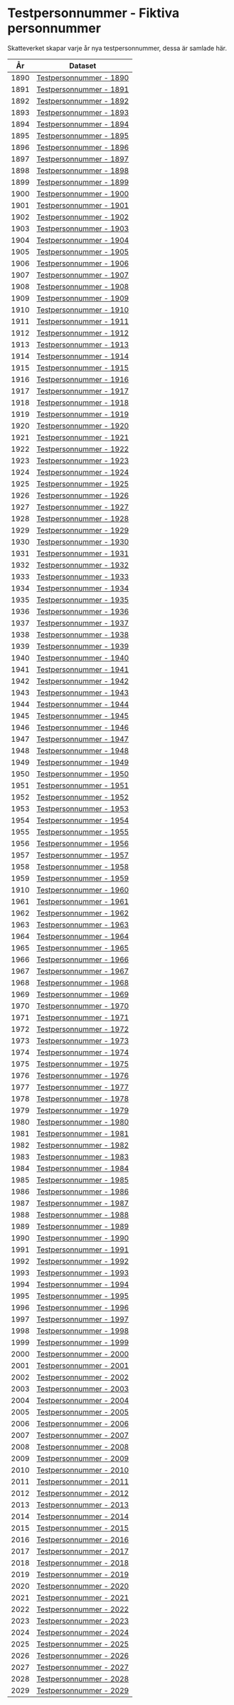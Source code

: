 # Testpersonnummer - Fiktiva personnummer

Skatteverket skapar varje år nya testpersonnummer, dessa är samlade här.





| År   | Dataset                                                |
| ---- | ------------------------------------------------------ |
| 1890 | [Testpersonnummer - 1890](./1890/Testpersonnummer.csv) |
| 1891 | [Testpersonnummer - 1891](./1891/Testpersonnummer.csv) |
| 1892 | [Testpersonnummer - 1892](./1892/Testpersonnummer.csv) |
| 1893 | [Testpersonnummer - 1893](./1893/Testpersonnummer.csv) |
| 1894 | [Testpersonnummer - 1894](./1894/Testpersonnummer.csv) |
| 1895 | [Testpersonnummer - 1895](./1894/Testpersonnummer.csv) |
| 1896 | [Testpersonnummer - 1896](./1896/Testpersonnummer.csv) |
| 1897 | [Testpersonnummer - 1897](./1897/Testpersonnummer.csv) |
| 1898 | [Testpersonnummer - 1898](./1898/Testpersonnummer.csv) |
| 1899 | [Testpersonnummer - 1899](./1899/Testpersonnummer.csv) |
| 1900 | [Testpersonnummer - 1900](./1900/Testpersonnummer.csv) |
| 1901 | [Testpersonnummer - 1901](./1901/Testpersonnummer.csv) |
| 1902 | [Testpersonnummer - 1902](./1902/Testpersonnummer.csv) |
| 1903 | [Testpersonnummer - 1903](./1903/Testpersonnummer.csv) |
| 1904 | [Testpersonnummer - 1904](./1904/Testpersonnummer.csv) |
| 1905 | [Testpersonnummer - 1905](./1905/Testpersonnummer.csv) |
| 1906 | [Testpersonnummer - 1906](./1906/Testpersonnummer.csv) |
| 1907 | [Testpersonnummer - 1907](./1907/Testpersonnummer.csv) |
| 1908 | [Testpersonnummer - 1908](./1908/Testpersonnummer.csv) |
| 1909 | [Testpersonnummer - 1909](./1909/Testpersonnummer.csv) |
| 1910 | [Testpersonnummer - 1910](./1910/Testpersonnummer.csv) |
| 1911 | [Testpersonnummer - 1911](./1911/Testpersonnummer.csv) |
| 1912 | [Testpersonnummer - 1912](./1912/Testpersonnummer.csv) |
| 1913 | [Testpersonnummer - 1913](./1913/Testpersonnummer.csv) |
| 1914 | [Testpersonnummer - 1914](./1914/Testpersonnummer.csv) |
| 1915 | [Testpersonnummer - 1915](./1915/Testpersonnummer.csv) |
| 1916 | [Testpersonnummer - 1916](./1916/Testpersonnummer.csv) |
| 1917 | [Testpersonnummer - 1917](./1917/Testpersonnummer.csv) |
| 1918 | [Testpersonnummer - 1918](./1918/Testpersonnummer.csv) |
| 1919 | [Testpersonnummer - 1919](./1919/Testpersonnummer.csv) |
| 1920 | [Testpersonnummer - 1920](./1920/Testpersonnummer.csv) |
| 1921 | [Testpersonnummer - 1921](./1921/Testpersonnummer.csv) |
| 1922 | [Testpersonnummer - 1922](./1922/Testpersonnummer.csv) |
| 1923 | [Testpersonnummer - 1923](./1923/Testpersonnummer.csv) |
| 1924 | [Testpersonnummer - 1924](./1924/Testpersonnummer.csv) |
| 1925 | [Testpersonnummer - 1925](./1925/Testpersonnummer.csv) |
| 1926 | [Testpersonnummer - 1926](./1926/Testpersonnummer.csv) |
| 1927 | [Testpersonnummer - 1927](./1927/Testpersonnummer.csv) |
| 1928 | [Testpersonnummer - 1928](./1928/Testpersonnummer.csv) |
| 1929 | [Testpersonnummer - 1929](./1929/Testpersonnummer.csv) |
| 1930 | [Testpersonnummer - 1930](./1930/Testpersonnummer.csv) |
| 1931 | [Testpersonnummer - 1931](./1931/Testpersonnummer.csv) |
| 1932 | [Testpersonnummer - 1932](./1932/Testpersonnummer.csv) |
| 1933 | [Testpersonnummer - 1933](./1933/Testpersonnummer.csv) |
| 1934 | [Testpersonnummer - 1934](./1934/Testpersonnummer.csv) |
| 1935 | [Testpersonnummer - 1935](./1935/Testpersonnummer.csv) |
| 1936 | [Testpersonnummer - 1936](./1936/Testpersonnummer.csv) |
| 1937 | [Testpersonnummer - 1937](./1937/Testpersonnummer.csv) |
| 1938 | [Testpersonnummer - 1938](./1938/Testpersonnummer.csv) |
| 1939 | [Testpersonnummer - 1939](./1939/Testpersonnummer.csv) |
| 1940 | [Testpersonnummer - 1940](./1940/Testpersonnummer.csv) |
| 1941 | [Testpersonnummer - 1941](./1941/Testpersonnummer.csv) |
| 1942 | [Testpersonnummer - 1942](./1942/Testpersonnummer.csv) |
| 1943 | [Testpersonnummer - 1943](./1943/Testpersonnummer.csv) |
| 1944 | [Testpersonnummer - 1944](./1944/Testpersonnummer.csv) |
| 1945 | [Testpersonnummer - 1945](./1945/Testpersonnummer.csv) |
| 1946 | [Testpersonnummer - 1946](./1946/Testpersonnummer.csv) |
| 1947 | [Testpersonnummer - 1947](./1947/Testpersonnummer.csv) |
| 1948 | [Testpersonnummer - 1948](./1948/Testpersonnummer.csv) |
| 1949 | [Testpersonnummer - 1949](./1949/Testpersonnummer.csv) |
| 1950 | [Testpersonnummer - 1950](./1950/Testpersonnummer.csv) |
| 1951 | [Testpersonnummer - 1951](./1951/Testpersonnummer.csv) |
| 1952 | [Testpersonnummer - 1952](./1952/Testpersonnummer.csv) |
| 1953 | [Testpersonnummer - 1953](./1953/Testpersonnummer.csv) |
| 1954 | [Testpersonnummer - 1954](./1954/Testpersonnummer.csv) |
| 1955 | [Testpersonnummer - 1955](./1955/Testpersonnummer.csv) |
| 1956 | [Testpersonnummer - 1956](./1956/Testpersonnummer.csv) |
| 1957 | [Testpersonnummer - 1957](./1957/Testpersonnummer.csv) |
| 1958 | [Testpersonnummer - 1958](./1958/Testpersonnummer.csv) |
| 1959 | [Testpersonnummer - 1959](./1959/Testpersonnummer.csv) |
| 1910 | [Testpersonnummer - 1960](./1960/Testpersonnummer.csv) |
| 1961 | [Testpersonnummer - 1961](./1961/Testpersonnummer.csv) |
| 1962 | [Testpersonnummer - 1962](./1962/Testpersonnummer.csv) |
| 1963 | [Testpersonnummer - 1963](./1963/Testpersonnummer.csv) |
| 1964 | [Testpersonnummer - 1964](./1964/Testpersonnummer.csv) |
| 1965 | [Testpersonnummer - 1965](./1965/Testpersonnummer.csv) |
| 1966 | [Testpersonnummer - 1966](./1966/Testpersonnummer.csv) |
| 1967 | [Testpersonnummer - 1967](./1967/Testpersonnummer.csv) |
| 1968 | [Testpersonnummer - 1968](./1968/Testpersonnummer.csv) |
| 1969 | [Testpersonnummer - 1969](./1969/Testpersonnummer.csv) |
| 1970 | [Testpersonnummer - 1970](./1970/Testpersonnummer.csv) |
| 1971 | [Testpersonnummer - 1971](./1971/Testpersonnummer.csv) |
| 1972 | [Testpersonnummer - 1972](./1972/Testpersonnummer.csv) |
| 1973 | [Testpersonnummer - 1973](./1973/Testpersonnummer.csv) |
| 1974 | [Testpersonnummer - 1974](./1974/Testpersonnummer.csv) |
| 1975 | [Testpersonnummer - 1975](./1975/Testpersonnummer.csv) |
| 1976 | [Testpersonnummer - 1976](./1976/Testpersonnummer.csv) |
| 1977 | [Testpersonnummer - 1977](./1977/Testpersonnummer.csv) |
| 1978 | [Testpersonnummer - 1978](./1978/Testpersonnummer.csv) |
| 1979 | [Testpersonnummer - 1979](./1979/Testpersonnummer.csv) |
| 1980 | [Testpersonnummer - 1980](./1980/Testpersonnummer.csv) |
| 1981 | [Testpersonnummer - 1981](./1981/Testpersonnummer.csv) |
| 1982 | [Testpersonnummer - 1982](./1982/Testpersonnummer.csv) |
| 1983 | [Testpersonnummer - 1983](./1983/Testpersonnummer.csv) |
| 1984 | [Testpersonnummer - 1984](./1984/Testpersonnummer.csv) |
| 1985 | [Testpersonnummer - 1985](./1985/Testpersonnummer.csv) |
| 1986 | [Testpersonnummer - 1986](./1986/Testpersonnummer.csv) |
| 1987 | [Testpersonnummer - 1987](./1987/Testpersonnummer.csv) |
| 1988 | [Testpersonnummer - 1988](./1988/Testpersonnummer.csv) |
| 1989 | [Testpersonnummer - 1989](./1989/Testpersonnummer.csv) |
| 1990 | [Testpersonnummer - 1990](./1990/Testpersonnummer.csv) |
| 1991 | [Testpersonnummer - 1991](./1991/Testpersonnummer.csv) |
| 1992 | [Testpersonnummer - 1992](./1992/Testpersonnummer.csv) |
| 1993 | [Testpersonnummer - 1993](./1993/Testpersonnummer.csv) |
| 1994 | [Testpersonnummer - 1994](./1994/Testpersonnummer.csv) |
| 1995 | [Testpersonnummer - 1995](./1995/Testpersonnummer.csv) |
| 1996 | [Testpersonnummer - 1996](./1996/Testpersonnummer.csv) |
| 1997 | [Testpersonnummer - 1997](./1997/Testpersonnummer.csv) |
| 1998 | [Testpersonnummer - 1998](./1998/Testpersonnummer.csv) |
| 1999 | [Testpersonnummer - 1999](./1999/Testpersonnummer.csv) |
| 2000 | [Testpersonnummer - 2000](./2000/Testpersonnummer.csv) |
| 2001 | [Testpersonnummer - 2001](./2001/Testpersonnummer.csv) |
| 2002 | [Testpersonnummer - 2002](./2002/Testpersonnummer.csv) |
| 2003 | [Testpersonnummer - 2003](./2003/Testpersonnummer.csv) |
| 2004 | [Testpersonnummer - 2004](./2004/Testpersonnummer.csv) |
| 2005 | [Testpersonnummer - 2005](./2005/Testpersonnummer.csv) |
| 2006 | [Testpersonnummer - 2006](./2006/Testpersonnummer.csv) |
| 2007 | [Testpersonnummer - 2007](./2007/Testpersonnummer.csv) |
| 2008 | [Testpersonnummer - 2008](./2008/Testpersonnummer.csv) |
| 2009 | [Testpersonnummer - 2009](./2009/Testpersonnummer.csv) |
| 2010 | [Testpersonnummer - 2010](./2010/Testpersonnummer.csv) |
| 2011 | [Testpersonnummer - 2011](./2011/Testpersonnummer.csv) |
| 2012 | [Testpersonnummer - 2012](./2012/Testpersonnummer.csv) |
| 2013 | [Testpersonnummer - 2013](./2013/Testpersonnummer.csv) |
| 2014 | [Testpersonnummer - 2014](./2014/Testpersonnummer.csv) |
| 2015 | [Testpersonnummer - 2015](./2015/Testpersonnummer.csv) |
| 2016 | [Testpersonnummer - 2016](./2016/Testpersonnummer.csv) |
| 2017 | [Testpersonnummer - 2017](./2017/Testpersonnummer.csv) |
| 2018 | [Testpersonnummer - 2018](./2018/Testpersonnummer.csv) |
| 2019 | [Testpersonnummer - 2019](./2019/Testpersonnummer.csv) |
| 2020 | [Testpersonnummer - 2020](./2020/Testpersonnummer.csv) |
| 2021 | [Testpersonnummer - 2021](./2021/Testpersonnummer.csv) |
| 2022 | [Testpersonnummer - 2022](./2022/Testpersonnummer.csv) |
| 2023 | [Testpersonnummer - 2023](./2023/Testpersonnummer.csv) |
| 2024 | [Testpersonnummer - 2024](./2024/Testpersonnummer.csv) |
| 2025 | [Testpersonnummer - 2025](./2025/Testpersonnummer.csv) |
| 2026 | [Testpersonnummer - 2026](./2026/Testpersonnummer.csv) |
| 2027 | [Testpersonnummer - 2027](./2027/Testpersonnummer.csv) |
| 2028 | [Testpersonnummer - 2028](./2028/Testpersonnummer.csv) |
| 2029 | [Testpersonnummer - 2029](./2029/Testpersonnummer.csv) |


